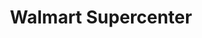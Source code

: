 ---
title: "Walmart Supercenter"
url: /las-vegas/walmart-supercenter-east-tropicana-avenue/
shop: supermarket
---